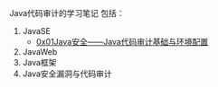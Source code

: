 Java代码审计的学习笔记
包括：
1. JavaSE
	- [0x01Java安全——Java代码审计基础与环境配置](0x01Java安全——Java代码审计基础与环境配置.md)
2. JavaWeb
3. Java框架
4. Java安全漏洞与代码审计